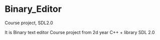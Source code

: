 # Binary_Editor
Course project, SDL2.0

It is Binary text editor
Course project from 2d year
C++ + library SDL 2.0
